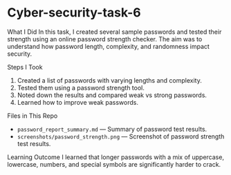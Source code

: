 # Cyber-security-task-6
What I Did
In this task, I created several sample passwords and tested their strength using an online password strength checker. 
The aim was to understand how password length, complexity, and randomness impact security.

 Steps I Took
1. Created a list of passwords with varying lengths and complexity.
2. Tested them using a password strength tool.
3. Noted down the results and compared weak vs strong passwords.
4. Learned how to improve weak passwords.

 Files in This Repo
- `password_report_summary.md` — Summary of password test results.
- `screenshots/password_strength.png` — Screenshot of password strength test results.

 Learning Outcome
I learned that longer passwords with a mix of uppercase, lowercase, numbers, and special symbols are significantly harder to crack.
